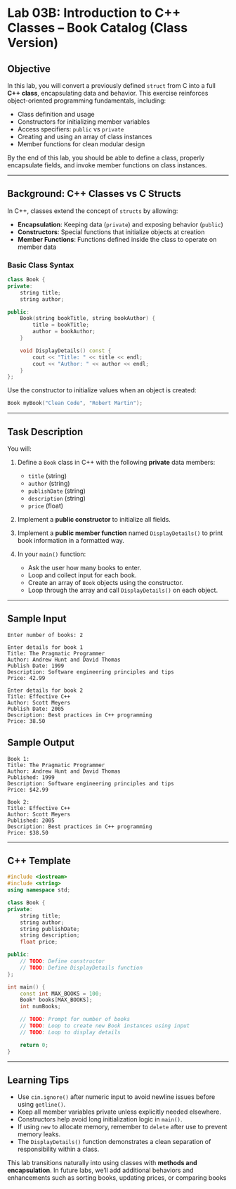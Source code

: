 # Lab 03B: Introduction to C++ Classes – Book Catalog (Class Version)

## Objective

In this lab, you will convert a previously defined `struct` from C into a full **C++ class**, encapsulating data and behavior. This exercise reinforces object-oriented programming fundamentals, including:

- Class definition and usage
- Constructors for initializing member variables
- Access specifiers: `public` vs `private`
- Creating and using an array of class instances
- Member functions for clean modular design

By the end of this lab, you should be able to define a class, properly encapsulate fields, and invoke member functions on class instances.

---

## Background: C++ Classes vs C Structs

In C++, classes extend the concept of `structs` by allowing:

- **Encapsulation**: Keeping data (`private`) and exposing behavior (`public`)
- **Constructors**: Special functions that initialize objects at creation
- **Member Functions**: Functions defined inside the class to operate on member data

### Basic Class Syntax

```cpp
class Book {
private:
    string title;
    string author;

public:
    Book(string bookTitle, string bookAuthor) {
        title = bookTitle;
        author = bookAuthor;
    }

    void DisplayDetails() const {
        cout << "Title: " << title << endl;
        cout << "Author: " << author << endl;
    }
};
```

Use the constructor to initialize values when an object is created:
```cpp
Book myBook("Clean Code", "Robert Martin");
```

---

## Task Description

You will:

1. Define a `Book` class in C++ with the following **private** data members:
   - `title` (string)
   - `author` (string)
   - `publishDate` (string)
   - `description` (string)
   - `price` (float)

2. Implement a **public constructor** to initialize all fields.

3. Implement a **public member function** named `DisplayDetails()` to print book information in a formatted way.

4. In your `main()` function:
   - Ask the user how many books to enter.
   - Loop and collect input for each book.
   - Create an array of `Book` objects using the constructor.
   - Loop through the array and call `DisplayDetails()` on each object.

---

## Sample Input

```
Enter number of books: 2

Enter details for book 1
Title: The Pragmatic Programmer
Author: Andrew Hunt and David Thomas
Publish Date: 1999
Description: Software engineering principles and tips
Price: 42.99

Enter details for book 2
Title: Effective C++
Author: Scott Meyers
Publish Date: 2005
Description: Best practices in C++ programming
Price: 38.50
```

## Sample Output

```
Book 1:
Title: The Pragmatic Programmer
Author: Andrew Hunt and David Thomas
Published: 1999
Description: Software engineering principles and tips
Price: $42.99

Book 2:
Title: Effective C++
Author: Scott Meyers
Published: 2005
Description: Best practices in C++ programming
Price: $38.50
```

---

## C++ Template

```cpp
#include <iostream>
#include <string>
using namespace std;

class Book {
private:
    string title;
    string author;
    string publishDate;
    string description;
    float price;

public:
    // TODO: Define constructor
    // TODO: Define DisplayDetails function
};

int main() {
    const int MAX_BOOKS = 100;
    Book* books[MAX_BOOKS];
    int numBooks;

    // TODO: Prompt for number of books
    // TODO: Loop to create new Book instances using input
    // TODO: Loop to display details

    return 0;
}
```

---


## Learning Tips

- Use `cin.ignore()` after numeric input to avoid newline issues before using `getline()`.
- Keep all member variables private unless explicitly needed elsewhere.
- Constructors help avoid long initialization logic in `main()`.
- If using `new` to allocate memory, remember to `delete` after use to prevent memory leaks.
- The `DisplayDetails()` function demonstrates a clean separation of responsibility within a class.

This lab transitions naturally into using classes with **methods and encapsulation**. In future labs, we’ll add additional behaviors and enhancements such as sorting books, updating prices, or comparing books
